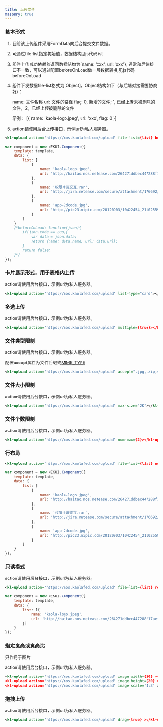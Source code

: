 ```yaml
---
title: 上传文件
masonry: true
---
```


<!-- demo_start -->
### 基本形式

1. 目前该上传组件采用FormData向后台提交文件数据。

2. 可通过file-list指定初始值，数据结构见js代码list

3. 组件上传成功依赖的返回数据结构为{name: 'xxx', url: 'xxx'}, 通常和后端接口不一致，可以通过配置beforeOnLoad做一层数据转换,见js代码beforeOnLoad

4. 组件下发数据file-list格式为[Object]，Object结构如下（与后端对接需要协商好）：

    name: 文件名称
    url: 文件的路径
    flag: 0, 新增的文件; 1, 已经上传未被删除的文件，2，已经上传被删除的文件

    示例：
        [{
            name: 'kaola-logo.jpeg',
            url: 'xxx',
            flag: 0
        }]

5. action请使用后台上传接口，示例url为私人服务器。

<div class="m-example"></div>

```xml
<kl-upload action='https://nos.kaolafed.com/upload' file-list={list} beforeOnLoad={this.beforeOnLoad}></kl-upload>
```
```javascript
var component = new NEKUI.Component({
    template: template,
    data: {
        list: [
            {
                name: 'kaola-logo.jpeg',
                url: 'http://haitao.nos.netease.com/264271ddbec447288f17aef71119b1f4.png?imageView&thumbnail=220x0&quality=85&v=1'
            },
            {
                name: '权限申请交互.rar',
                url: 'http://jira.netease.com/secure/attachment/176692/%E6%9D%83%E9%99%90%E6%89%B9%E9%87%8F%E7%94%B3%E8%AF%B7%E4%BA%A4%E4%BA%92-%E7%94%B3%E8%AF%B7%E7%AF%AE.rar'
            },
            {
                name: 'app-2dcode.jpg',
                url: 'http://pic23.nipic.com/20120903/10422454_211025593122_2.jpg'
            }
        ]
    }
    /*beforeOnLoad: function(json){
        if(json.code == 200){
            var data = json.data;
            return {name: data.name, url: data.url};
        }
        return false;
    }*/
});
```
<!-- demo_end -->

<!-- demo_start -->
### 卡片展示形式，用于表格内上传

action请使用后台接口，示例url为私人服务器。
<div class="m-example"></div>

```xml
<kl-upload action='https://nos.kaolafed.com/upload' list-type="card"></kl-upload>
```
<!-- demo_end -->

<!-- demo_start -->
### 多选上传

action请使用后台接口，示例url为私人服务器。
<div class="m-example"></div>

```xml
<kl-upload action='https://nos.kaolafed.com/upload' multiple={true}></kl-upload>
```
<!-- demo_end -->

<!-- demo_start -->
### 文件类型限制

action请使用后台接口，示例url为私人服务器。

配置accept属性为文件后缀或[MIME_TYPE](https://www.iana.org/assignments/media-types/media-types.xhtml)
<div class="m-example"></div>

```xml
<kl-upload action='https://nos.kaolafed.com/upload' accept=".jpg,.zip,video/*,audio/*"></kl-upload>
```
<!-- demo_end -->

<!-- demo_start -->
### 文件大小限制

action请使用后台接口，示例url为私人服务器。
<div class="m-example"></div>

```xml
<kl-upload action='https://nos.kaolafed.com/upload' max-size="2K"></kl-upload>
```
<!-- demo_end -->

<!-- demo_start -->
### 文件个数限制

action请使用后台接口，示例url为私人服务器。
<div class="m-example"></div>

```xml
<kl-upload action='https://nos.kaolafed.com/upload' num-max={2}></kl-upload>
```
<!-- demo_end -->

<!-- demo_start -->
### 行布局
<div class="m-example"></div>

```xml
<kl-upload action='https://nos.kaolafed.com/upload' file-list={list} num-perline={2}></kl-upload>
```
```javascript
var component = new NEKUI.Component({
    template: template,
    data: {
        list: [
            {
                name: 'kaola-logo.jpeg',
                url: 'http://haitao.nos.netease.com/264271ddbec447288f17aef71119b1f4.png?imageView&thumbnail=220x0&quality=85&v=1'
            },
            {
                name: '权限申请交互.rar',
                url: 'http://jira.netease.com/secure/attachment/176692/%E6%9D%83%E9%99%90%E6%89%B9%E9%87%8F%E7%94%B3%E8%AF%B7%E4%BA%A4%E4%BA%92-%E7%94%B3%E8%AF%B7%E7%AF%AE.rar'
            },
            {
                name: 'app-2dcode.jpg',
                url: 'http://pic23.nipic.com/20120903/10422454_211025593122_2.jpg'
            }
        ]
    }
});
```
<!-- demo_end -->

<!-- demo_start -->
### 只读模式

action请使用后台接口，示例url为私人服务器。
<div class="m-example"></div>

```xml
<kl-upload action='https://nos.kaolafed.com/upload' file-list={list} readonly={true}></kl-upload>
```

```javascript
var component = new NEKUI.Component({
    template: template,
    data: {
        list: [{
            name: 'kaola-logo.jpeg',
            url: 'http://haitao.nos.netease.com/264271ddbec447288f17aef71119b1f4.png?imageView&thumbnail=220x0&quality=85&v=1'
        }]
    }
});
```
<!-- demo_end -->

<!-- demo_start -->
### 指定宽高或宽高比

只作用于图片

action请使用后台接口，示例url为私人服务器。
<div class="m-example"></div>

```xml
<kl-upload action='https://nos.kaolafed.com/upload' image-width={20} ></kl-upload>
<kl-upload action='https://nos.kaolafed.com/upload' image-height={20} ></kl-upload>
<kl-upload action='https://nos.kaolafed.com/upload' image-scale='4:3' ></kl-upload>
```
<!-- demo_end -->

<!-- demo_start -->
### 拖拽上传

action请使用后台接口，示例url为私人服务器。
<div class="m-example"></div>

```xml
<kl-upload action='https://nos.kaolafed.com/upload' drag={true} ></kl-upload>
```
<!-- demo_end -->

